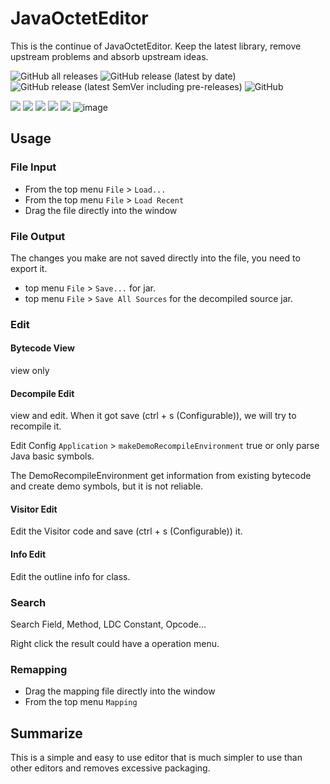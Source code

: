 # JavaOctetEditor

This is the continue of JavaOctetEditor. 
Keep the latest library, remove upstream problems and absorb upstream ideas.

![GitHub all releases](https://img.shields.io/github/downloads/Ecdcaeb/JavaOctetEditor/total?style=flat-square)
![GitHub release (latest by date)](https://img.shields.io/github/v/release/Ecdcaeb/JavaOctetEditor?style=flat-square)
![GitHub release (latest SemVer including pre-releases)](https://img.shields.io/github/v/release/Ecdcaeb/JavaOctetEditor?include_prereleases&style=flat-square)
![GitHub](https://img.shields.io/github/license/Ecdcaeb/JavaOctetEditor?style=flat-square)

![](https://github.com/user-attachments/assets/e6d24406-59bb-43b2-8a02-935f2eb0891e)
![](https://github.com/user-attachments/assets/2f6e9319-9891-47f4-b583-94a65beb73fa)
![](https://user-images.githubusercontent.com/32991121/190947409-9df48d03-e1b7-4c0a-ae1d-08e1ca2bc9aa.png)
![](https://user-images.githubusercontent.com/32991121/190947401-fc08fc4f-3714-49ca-a064-913e7312b191.png)
![](https://user-images.githubusercontent.com/32991121/190947410-4b8f224a-c589-4998-950a-e19618ce5734.png)
![image](https://github.com/user-attachments/assets/2e5ba3a6-2c09-4ae3-a087-ae3735216479)

## Usage

### File Input
- From the top menu `File` > `Load...`
- From the top menu `File` > `Load Recent`
- Drag the file directly into the window

### File Output
The changes you make are not saved directly into the file, you need to export it.

- top menu `File` > `Save...` for jar.
- top menu `File` > `Save All Sources` for the decompiled source jar.

### Edit

#### Bytecode View
 view only

#### Decompile Edit
 view and edit.
 When it got save (ctrl + s (Configurable)), we will try to recompile it.
 
Edit Config `Application` > `makeDemoRecompileEnvironment` true or only parse Java basic symbols.

The DemoRecompileEnvironment get information from existing bytecode and create demo symbols, but it is not reliable.

#### Visitor Edit

Edit the Visitor code and save (ctrl + s (Configurable)) it.

#### Info Edit

Edit the outline info for class.

### Search
Search Field, Method, LDC Constant, Opcode...

Right click the result could have a operation menu.

### Remapping
- Drag the mapping file directly into the window
- From the top menu `Mapping`

## Summarize
This is a simple and easy to use editor that is much simpler to use than other editors and removes excessive packaging.



